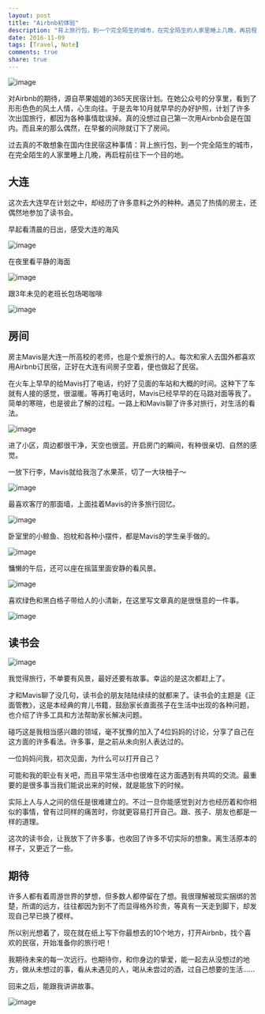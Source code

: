 ```yaml
---
layout: post
title: "Airbnb初体验"
description: "背上旅行包，到一个完全陌生的城市，在完全陌生的人家里睡上几晚，再启程前往下一个目的地。"
date: 2016-11-09
tags: [Travel, Note]
comments: true
share: true
---
```

![image](/images/Scenery/Dalian/WechatIMG40.jpeg)

对Airbnb的期待，源自苹果姐姐的365天民宿计划。在她公众号的分享里，看到了形形色色的风土人情，心生向往。于是去年10月就早早的办好护照，计划了许多次出国旅行，都因为各种事情耽误掉。真的没想过自己第一次用Airbnb会是在国内。而且来的那么偶然，在早餐的间隙就订下了房间。

过去真的不敢想象在国内住民宿这种事情：背上旅行包，到一个完全陌生的城市，在完全陌生的人家里睡上几晚，再启程前往下一个目的地。


## 大连

这次去大连早在计划之中，却经历了许多意料之外的种种。遇见了热情的房主，还偶然地参加了读书会。

早起看清晨的日出，感受大连的海风

![image](/images/Scenery/Dalian/IMG_3178.jpg)


在夜里看平静的海面

![image](/images/Scenery/Dalian/IMG_3182.jpg)


跟3年未见的老班长包场喝咖啡

![image](/images/Scenery/Dalian/IMG_3190.jpg)


## 房间

房主Mavis是大连一所高校的老师，也是个爱旅行的人。每次和家人去国外都喜欢用Airbnb订民宿，正好在大连有间房子空着，便也做起了民宿。

在火车上早早的给Mavis打了电话，约好了见面的车站和大概的时间。这种下了车就有人接的感觉，很温暖。等再打电话时，Mavis已经早早的在马路对面等我了。简单的寒暄，也是彼此了解的过程。一路上和Mavis聊了许多对旅行，对生活的看法。

![image](/images/Scenery/Dalian/WechatIMG44.jpeg)

进了小区，周边都很干净，天空也很蓝。开启房门的瞬间，有种很亲切、自然的感觉。

一放下行李，Mavis就给我泡了水果茶，切了一大块柚子～

![image](/images/Scenery/Dalian/IMG_3166.jpg)


最喜欢客厅的那面墙，上面挂着Mavis的许多旅行回忆。

![image](/images/Scenery/Dalian/WechatIMG36.jpeg)


卧室里的小鲸鱼、抱枕和各种小摆件，都是Mavis的学生亲手做的。

![image](/images/Scenery/Dalian/WechatIMG43.jpeg)


慵懒的午后，还可以座在摇篮里面安静的看风景。

![image](/images/Scenery/Dalian/WechatIMG35.jpeg)


喜欢绿色和黑白格子带给人的小清新，在这里写文章真的是很惬意的一件事。

![image](/images/Scenery/Dalian/WechatIMG33.jpeg)



## 读书会

![image](/images/Scenery/Dalian/IMG_3187.jpg)

我觉得旅行，不单要有风景，最好还要有故事。幸运的是这次都赶上了。

才和Mavis聊了没几句，读书会的朋友陆陆续续的就都来了。读书会的主题是《正面管教》，这是本经典的育儿书籍，鼓励家长直面孩子在生活中出现的各种问题，也介绍了许多工具和方法帮助家长解决问题。

碰巧这是我相当感兴趣的领域，毫不犹豫的加入了4位妈妈的讨论，分享了自己在这方面的许多看法。许多事，是之前从未向别人表达过的。

一位妈妈问我，初次见面，为什么可以打开自己？

可能和我的职业有关吧，而且平常生活中也很难在这方面遇到有共鸣的交流。最重要的是很多事当我们能说出来的时候，就是能放下的时候。

实际上人与人之间的信任是很难建立的。不过一旦你能感觉到对方也经历着和你相似的事情，曾有过同样的痛苦时，你就更容易打开自己。跟、孩子、朋友也都是一样的道理。

这次的读书会，让我放下了许多事，也收回了许多不切实际的想象。离生活原本的样子，又更近了一些。




## 期待

许多人都有着周游世界的梦想，但多数人都停留在了想。我很理解被现实捆绑的苦楚，所谓的远方，往往都因为到不了而显得格外珍贵，等真有一天走到脚下，却发现自己早已换了模样。

所以别光想着了，现在就在纸上写下你最想去的10个地方，打开Airbnb，找个喜欢的民宿，开始准备你的旅行吧！

我期待未来的每一次远行。也期待你，和你身边的挚爱，能一起去从没想过的地方，做从未想过的事，看从未遇见的人，喝从未尝过的酒，过自己想要的生活……

回来之后，能跟我讲讲故事。

![image](/images/Scenery/Dalian/Snip20161109.png)
